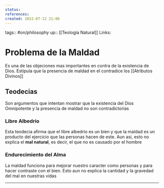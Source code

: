 ```yaml
---
status:
references:
created: 2022-07-12 21:06
---
```

tags:: #on/philosophy 
up:: [[Teologia Natural]]
Links: 
# Problema de la Maldad
Es una de las objeciones mas importantes en contra de la existencia de Dios.
Estipula que la presencia de maldad en el contradice los [[Atributos Divinos]]

## Teodecias
Son argumentos que intentan mostrar que la existencia del Dios Omnipotente y la presencia de maldad no son contradictorias

### Libre Albedrio
Esta teodecia afirma que el libre albedrio es un bien y que la maldad es un producto del ejercicio que las personas hacen de este. Aun asi, esto no explica el **mal natural**, es decir, el que no es causado por el hombre

### Endurecimiento del Alma
La maldad funciona para mejorar nuestro caracter como personas y para hacer contraste con el bien. Esto aun no explica la cantidad y la gravedad del mal en nuestras vidas


___
